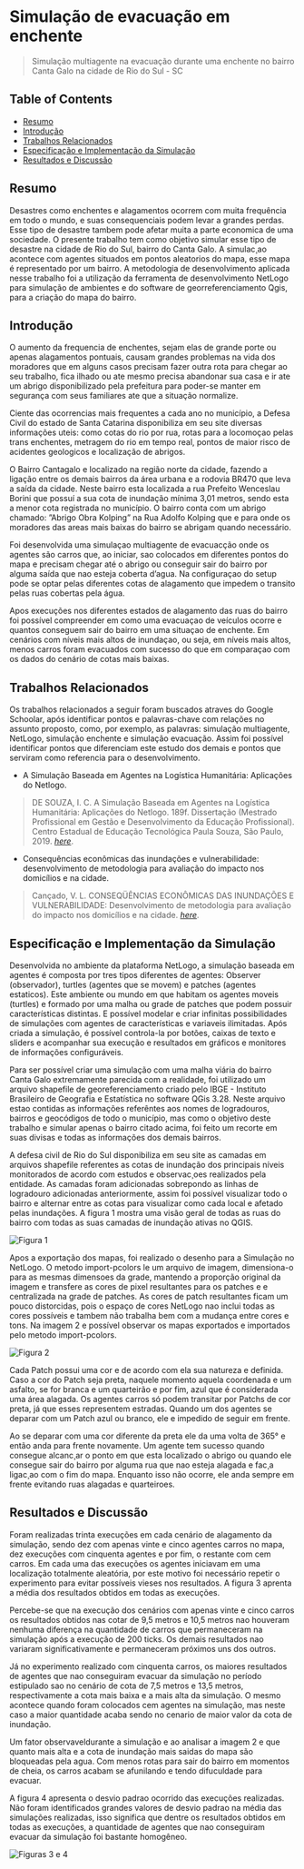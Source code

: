 # Simulação de evacuação em enchente  
> Simulação multiagente na evacuação durante uma enchente no bairro Canta Galo na cidade de Rio do Sul - SC



## Table of Contents
* [Resumo](#resumo)
* [Introdução](#Introdução)
* [Trabalhos Relacionados](#Trabalhos-Relacionados)
* [Especificação e Implementação da Simulação](#Especificação-e-Implementação-da-Simulação)
* [Resultados e Discussão](#Resultados-e-Discussão)



## Resumo
Desastres como enchentes e alagamentos ocorrem com muita
frequência em todo o mundo, e suas consequenciais podem levar a grandes 
perdas. Esse tipo de desastre tambem pode afetar muita a parte economica de 
uma sociedade. O presente trabalho tem como objetivo simular esse tipo de
desastre na cidade de Rio do Sul, bairro do Canta Galo. A simulac¸ao acontece 
com agentes situados em pontos aleatorios do mapa, esse mapa é representado 
por um bairro. A metodologia de desenvolvimento aplicada nesse trabalho foi
a utilização da ferramenta de desenvolvimento NetLogo para simulação de ambientes e do software de georreferenciamento Qgis, para a criação do mapa do 
bairro.

<!-- You don't have to answer all the questions - just the ones relevant to your project. -->


## Introdução

O aumento da frequencia de enchentes, sejam elas de grande porte ou apenas alagamentos pontuais,
 causam grandes problemas na vida dos moradores que em alguns casos
precisam fazer outra rota para chegar ao seu trabalho, fica ilhado ou ate mesmo precisa abandonar 
sua casa e ir ate um abrigo disponibilizado pela prefeitura para poder-se manter 
em segurança com seus familiares ate que a situação normalize.  


Ciente das ocorrencias mais frequentes a cada ano no município, a Defesa Civil do
estado de Santa Catarina disponibiliza em seu site diversas informações uteis: como cotas
do rio por rua, rotas para a locomoçao pelas trans enchentes, metragem do rio em tempo
real, pontos de maior risco de acidentes geologicos e localização de abrigos. 


O Bairro Cantagalo e localizado na região norte da cidade, fazendo a ligação entre os
demais bairros da área urbana e a rodovia BR470 que leva a saída da cidade. Neste
bairro esta localizada a rua Prefeito Wenceslau Borini que possuí a sua cota de inundação
mínima 3,01 metros, sendo esta a menor cota registrada no município. O bairro conta com
um abrigo chamado: ”Abrigo Obra Kolping” na Rua Adolfo Kolping que e para onde os 
moradores das areas mais baixas do bairro se abrigam quando necessário. 


Foi desenvolvida uma simulaçao multiagente de evacuacção onde os agentes são
carros que, ao iniciar, sao colocados em diferentes pontos do mapa e precisam chegar até
o abrigo ou conseguir sair do bairro por alguma saída que nao esteja coberta d’agua. Na 
configuraçao do setup pode se optar pelas diferentes cotas de alagamento que impedem o
transito pelas ruas cobertas pela água. 


Apos execuções nos diferentes estados de alagamento das ruas do bairro foi 
possível compreender em como uma evacuaçao de veículos ocorre e quantos conseguem
sair do bairro em uma situaçao de enchente. Em cenários com níveis mais altos de
inundaçao, ou seja, em níveis mais altos, menos carros foram evacuados com sucesso
do que em comparaçao com os dados do cenário de cotas mais baixas. 




## Trabalhos Relacionados

Os trabalhos relacionados a seguir foram buscados atraves do Google Schoolar, após
identificar pontos e palavras-chave com relações no assunto proposto, como, por exemplo,
as palavras: simulação multiagente, NetLogo, simulação enchente e simulação evacuação. Assim foi possível identificar pontos que diferenciam este estudo dos demais e pontos que
serviram como referencia para o desenvolvimento. 

- A Simulação Baseada em Agentes na Logística Humanitária: Aplicações do Netlogo.

> DE SOUZA, I. C. A Simulação Baseada em Agentes na Logística Humanitária: Aplicações do Netlogo. 189f. Dissertação 
(Mestrado Profissional em Gestão e Desenvolvimento da Educação Profissional). Centro Estadual de Educação Tecnológica Paula Souza, 
São Paulo, 2019. [_here_](http://www.pos.cps.sp.gov.br/dissertacao/a-simulacao-baseada-em-agentes-na-logistica-humanitaria-aplicacoes-do-netlogo). 


- Consequências econômicas das inundações e vulnerabilidade: desenvolvimento de metodologia para avaliação do impacto nos domicílios e na cidade.
>Cançado, V. L. CONSEQÜÊNCIAS ECONÔMICAS DAS INUNDAÇÕES E VULNERABILIDADE: Desenvolvimento de metodologia para avaliação do impacto nos domicílios e na cidade.
[_here_](https://www.smarh.eng.ufmg.br/defesas/245D.PDF). 




## Especificação e Implementação da Simulação

Desenvolvida no ambiente da plataforma NetLogo, a simulação baseada em agentes é
composta por tres tipos diferentes de agentes: Observer (observador), turtles (agentes
que se movem) e patches (agentes estaticos). Este ambiente ou mundo em que habitam os 
agentes moveis (turtles) e formado por uma malha ou grade de patches que podem possuir
características distintas. E possível modelar e criar infinitas possibilidades de simulações 
com agentes de características e variaveis ilimitadas. Após criada a simulação, é possível
controla-la por botões, caixas de texto e sliders e acompanhar sua execução e resultados
em gráficos e monitores de informações configuráveis.


Para ser possível criar uma simulação com uma malha viária do bairro Canta Galo 
extremamente parecida com a realidade, foi utilizado um arquivo shapefile de georeferenciamento criado pelo IBGE - Instituto Brasileiro de Geografia e Estatística no software
QGis 3.28. Neste arquivo estao contidas as informações referêntes aos nomes de logradouros, bairros e geocódigos de todo o município, mas como o objetivo deste trabalho
e simular apenas o bairro citado acima, foi feito um recorte em suas divisas e todas as
informações dos demais bairros. 


A defesa civil de Rio do Sul disponibiliza em seu site as camadas em arquivos
shapefile referentes as cotas de inundação dos principais níveis monitorados de acordo
com estudos e observac¸oes realizados pela entidade. As camadas foram adicionadas sobrepondo as linhas de logradouro adicionadas anteriormente, assim foi possível visualizar
todo o bairro e alternar entre as cotas para visualizar como cada local e afetado pelas inundações. A figura 1 mostra uma visão geral de todas as ruas do bairro com todas as
suas camadas de inundação ativas no QGIS.

![Figura 1](https://user-images.githubusercontent.com/18469694/209573798-0b4c4f8a-3b26-41b1-abb7-7f5beab29d49.png)

Apos a exportação dos mapas, foi realizado o desenho para a Simulação no NetLogo. O metodo import-pcolors le um arquivo de imagem, dimensiona-o para as mesmas 
dimensoes da grade, mantendo a proporção original da imagem e transfere as cores de
pixel resultantes para os patches e e centralizada na grade de patches.
As cores de patch resultantes ficam um pouco distorcidas, pois o espaço de cores
NetLogo nao inclui todas as cores possíveis e tambem não trabalha bem com a mudança
entre cores e tons. Na imagem 2 e possível observar os mapas exportados e importados
pelo metodo import-pcolors.

![Figura 2](https://user-images.githubusercontent.com/18469694/209573790-b9e6db1a-1437-43f4-b15b-50c3ba566059.png)


Cada Patch possui uma cor e de acordo com ela sua natureza e definida. Caso a
cor do Patch seja preta, naquele momento aquela coordenada e um asfalto, se for branca
e um quarteirão e por fim, azul que é considerada uma área alagada. Os agentes carros só
podem transitar por Patchs de cor preta, já que esses representem estradas. Quando um 
dos agentes se deparar com um Patch azul ou branco, ele e impedido de seguir em frente.

Ao se deparar com uma cor diferente da preta ele da uma volta de 365° e então anda para 
frente novamente. Um agente tem sucesso quando consegue alcanc¸ar o ponto em que esta localizado
o abrigo ou quando ele consegue sair do bairro por alguma rua que nao esteja alagada e
fac¸a ligac¸ao com o fim do mapa. Enquanto isso não ocorre, ele anda sempre em frente 
evitando ruas alagadas e quarteiroes.




## Resultados e Discussão
Foram realizadas trinta execuções em cada cenário de alagamento da simulação, sendo 
dez com apenas vinte e cinco agentes carros no mapa, dez execuções com cinquenta 
agentes e por fim, o restante com cem carros. Em cada uma das execuções os agentes 
iniciavam em uma localização totalmente aleatória, por este motivo foi necessário repetir o experimento para evitar possíveis vieses nos resultados. A figura 3 aprenta a média dos resultados obtidos em todas as execuções. 


Percebe-se que na execução dos cenários com apenas vinte e cinco carros os resultados obtidos nas cotar de 9,5 metros e 10,5 metros nao houveram nenhuma diferença
na quantidade de carros que permaneceram na simulação após a execução de 200 ticks.
Os demais resultados nao variaram significativamente e permaneceram próximos uns dos outros.


Já no experimento realizado com cinquenta carros, os maiores resultados de 
agentes que nao conseguiram evacuar da simulação no período estipulado sao no cenário 
de cota de 7,5 metros e 13,5 metros, respectivamente a cota mais baixa e a mais alta
da simulação. O mesmo acontece quando foram colocados cem agentes na simulação, 
mas neste caso a maior quantidade acaba sendo no cenario de maior valor da cota de 
inundação. 


Um fator observaveldurante a simulação e ao analisar a imagem 2 e que quanto
mais alta e a cota de inundação mais saidas do mapa são bloqueadas pela agua. Com
menos rotas para sair do bairro em momentos de cheia, os carros acabam se afunilando e
tendo difuculdade para evacuar.


A figura 4 apresenta o desvio padrao ocorrido das execuções realizadas. Não
foram identificados grandes valores de desvio padrao na média das simulações realizadas, isso significa que dentre os resultados obtidos em todas as execuções, a quantidade de agentes que nao conseguiram evacuar da simulação foi bastante homogêneo.


![Figuras 3 e 4](https://user-images.githubusercontent.com/18469694/209573796-044df116-90df-4743-a199-4ba082c269d1.png)
